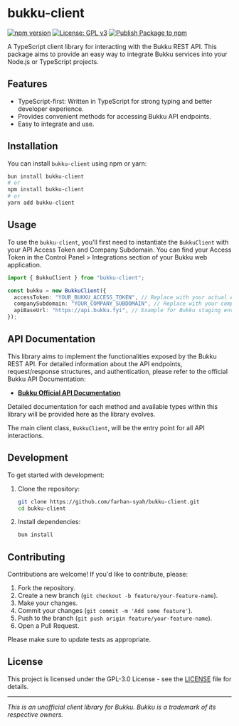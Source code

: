 # bukku-client

[![npm version](https://badge.fury.io/js/bukku-client.svg)](https://badge.fury.io/js/bukku-client)
[![License: GPL v3](https://img.shields.io/badge/License-GPLv3-blue.svg)](https://www.gnu.org/licenses/gpl-3.0)
[![Publish Package to npm](https://github.com/farhan-syah/bukku-client/actions/workflows/publish-npm.yml/badge.svg)](https://github.com/farhan-syah/bukku-client/actions/workflows/publish-npm.yml)

A TypeScript client library for interacting with the Bukku REST API. This package aims to provide an easy way to integrate Bukku services into your Node.js or TypeScript projects.

## Features

- TypeScript-first: Written in TypeScript for strong typing and better developer experience.
- Provides convenient methods for accessing Bukku API endpoints.
- Easy to integrate and use.

## Installation

You can install `bukku-client` using npm or yarn:

```bash
bun install bukku-client
# or
npm install bukku-client
# or
yarn add bukku-client
```

## Usage

To use the `bukku-client`, you'll first need to instantiate the `BukkuClient` with your API Access Token and Company Subdomain. You can find your Access Token in the Control Panel > Integrations section of your Bukku web application.

```typescript
import { BukkuClient } from "bukku-client";

const bukku = new BukkuClient({
  accessToken: "YOUR_BUKKU_ACCESS_TOKEN", // Replace with your actual Access Token
  companySubdomain: "YOUR_COMPANY_SUBDOMAIN", // Replace with your company's Bukku subdomain
  apiBaseUrl: "https://api.bukku.fyi", // Example for Bukku staging environment
});
```

## API Documentation

This library aims to implement the functionalities exposed by the Bukku REST API. For detailed information about the API endpoints, request/response structures, and authentication, please refer to the official Bukku API Documentation:

- **[Bukku Official API Documentation](https://developers.bukku.my)**

Detailed documentation for each method and available types within this library will be provided here as the library evolves.

The main client class, `BukkuClient`, will be the entry point for all API interactions.

## Development

To get started with development:

1.  Clone the repository:
    ```bash
    git clone https://github.com/farhan-syah/bukku-client.git
    cd bukku-client
    ```
2.  Install dependencies:
    ```bash
    bun install
    ```

## Contributing

Contributions are welcome! If you'd like to contribute, please:

1.  Fork the repository.
2.  Create a new branch (`git checkout -b feature/your-feature-name`).
3.  Make your changes.
4.  Commit your changes (`git commit -m 'Add some feature'`).
5.  Push to the branch (`git push origin feature/your-feature-name`).
6.  Open a Pull Request.

Please make sure to update tests as appropriate.

## License

This project is licensed under the GPL-3.0 License - see the [LICENSE](LICENSE) file for details.

---

_This is an unofficial client library for Bukku. Bukku is a trademark of its respective owners._
